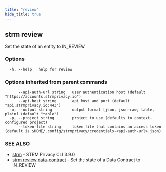 ```yaml
---
title: "review"
hide_title: true
---
```

## strm review

Set the state of an entity to IN_REVIEW

### Options

```
  -h, --help   help for review
```

### Options inherited from parent commands

```
      --api-auth-url string   user authentication host (default "https://accounts.strmprivacy.io")
      --api-host string       api host and port (default "api.strmprivacy.io:443")
  -o, --output string         output format [json, json-raw, table, plain] (default "table")
  -p, --project string        project to use (defaults to context-configured project)
      --token-file string     token file that contains an access token (default is $HOME/.config/strmprivacy/credentials-<api-auth-url>.json)
```

### SEE ALSO

* [strm](docs/04-reference/01-cli-reference/strm/index.md)	 - STRM Privacy CLI 3.9.0
* [strm review data-contract](docs/04-reference/01-cli-reference/strm/review/data-contract.md)	 - Set the state of a Data Contract to IN_REVIEW

